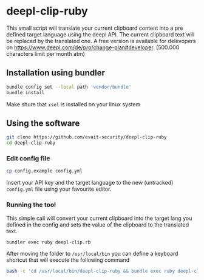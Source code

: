 # deepl-clip-ruby
This small script will translate your current clipboard content into a pre defined target language using the deepl API. The current clipboard text will be replaced by the translated one. A free version is available for delevopers on https://www.deepl.com/de/pro/change-plan#developer. (500.000 characters limit per month atm)
## Installation using bundler
```zsh
bundle config set --local path 'vendor/bundle'
bundle install
```
Make shure that `xsel` is installed on your linux system

## Using the software

```zsh
git clone https://github.com/evait-security/deepl-clip-ruby
cd deepl-clip-ruby
```
### Edit config file
```zsh
cp config.example config.yml
```
Insert your API key and the target language to the new (untracked) `config.yml` file using your favourite editor.
### Running the tool
This simple call will convert your current clipboard into the target lang you defined in the config and sets the value of the clipboard to the translated text.

```zsh
bundler exec ruby deepl-clip.rb
```

After moving the folder to `/usr/local/bin` you can define a keyboard shortcut that will execute the following command
```zsh
bash -c 'cd /usr/local/bin/deepl-clip-ruby && bundle exec ruby deepl-clip.rb'
```